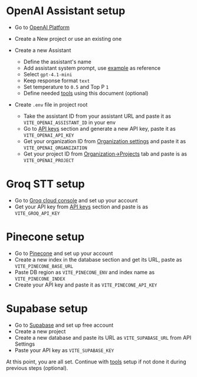 #  OpenAI Assistant setup

-  Go to [OpenAI Platform](https://platform.openai.com/assistants)

-  Create a New project or use an existing one

-  Create a new Assistant

	- Define the assistant's name
	- Add assistant system prompt, use [example](https://github.com/pmbstyle/Alice/blob/main/docs/systemPrompt.md) as reference
	- Select `gpt-4.1-mini`
	- Keep response format `text`
	- Set temperature to `0.5` and Top P `1`
	- Define needed [tools](https://github.com/pmbstyle/Alice/blob/main/docs/toolsInstructions.md) using this document (optional)

- Create `.env` file in project root
	- Take the assistant ID from your assistant URL and paste it as `VITE_OPENAI_ASSISTANT_ID` in your env
	- Go to [API keys](https://platform.openai.com/settings/organization/api-keys) section and generate a new API key, paste it as `VITE_OPENAI_API_KEY`
	- Get your organization ID from [Organization settings](https://platform.openai.com/settings/organization/general) and paste it as `VITE_OPENAI_ORGANIZATION`
	- Get your project ID from [Organization->Projects](https://platform.openai.com/settings/organization/projects) tab and paste is as `VITE_OPENAI_PROJECT`

# Groq STT setup

- Go to [Groq cloud console](https://console.groq.com/home)  and set up your account
- Get your API key from [API keys](https://console.groq.com/keys) section and paste is as `VITE_GROQ_API_KEY`

# Pinecone setup

- Go to [Pinecone](https://www.pinecone.io/) and set up your account
- Create a new index in the database section and get its URL, paste as `VITE_PINECONE_BASE_URL`
- Paste DB region as `VITE_PINECONE_ENV` and index name as `VITE_PINECONE_INDEX`
- Create your API key and paste it as `VITE_PINECONE_API_KEY` 

# Supabase setup

- Go to [Supabase](https://supabase.com/) and set up free account
- Create a new project
- Create a new database and paste its URL as `VITE_SUPABASE_URL` from API Settings
- Paste your API key as `VITE_SUPABASE_KEY`


At this point, you are all set.
Continue with [tools](https://github.com/pmbstyle/Alice/blob/main/docs/toolsInstructions.md) setup if not done it during previous steps (optional).
